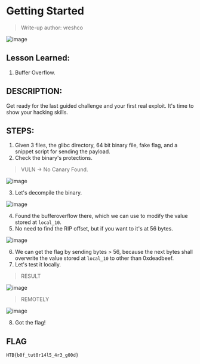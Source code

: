 # Getting Started
> Write-up author: vreshco

![image](https://github.com/jon-brandy/hackthebox/assets/70703371/343205bb-eab0-4dc2-8de5-0350510a580d)

## Lesson Learned:
1. Buffer Overflow.

## DESCRIPTION:
Get ready for the last guided challenge and your first real exploit. It's time to show your hacking skills.

## STEPS:
1. Given 3 files, the glibc directory, 64 bit binary file, fake flag, and a snippet script for sending the payload.
2. Check the binary's protections.

> VULN -> No Canary Found.

![image](https://user-images.githubusercontent.com/70703371/233819245-9bed099d-b41d-440e-9320-656fd4364bd5.png)


3. Let's decompile the binary.

![image](https://user-images.githubusercontent.com/70703371/233819303-35ad69db-4dd5-4b4d-b6a6-53ceeb261daa.png)


4. Found the bufferoverflow there, which we can use to modify the value stored at `local_10`.
5. No need to find the RIP offset, but if you want to it's at 56 bytes.

![image](https://user-images.githubusercontent.com/70703371/233819411-0be785b7-6117-411c-be66-b1837a304e90.png)


6. We can get the flag by sending bytes > 56, because the next bytes shall overwrite the value stored at `local_10` to other than 0xdeadbeef.
7. Let's test it locally.

> RESULT

![image](https://user-images.githubusercontent.com/70703371/233819435-1687941c-cd1d-4f4b-9573-de211c8e52c0.png)


> REMOTELY

![image](https://user-images.githubusercontent.com/70703371/233819517-166f08d8-6e76-4046-ba15-40227572b831.png)


8. Got the flag!

## FLAG

```
HTB{b0f_tut0r14l5_4r3_g00d}
```

